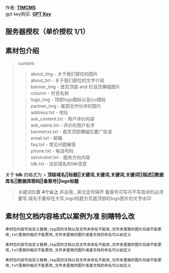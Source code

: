 作者: **[TIMCMS](https://t.me/timcms)**  
gpt key购买: **[GPT Key](https://gpt.myyjjpp.com)**  
## 服务器授权（单价授权 1/1）



## 素材包介绍
>content  
>> about_img - 关于我们部位的图片  
>> about_txt - 关于我们部位的文字介绍  
>> banner_img - 首页顶部 and 栏目页横幅图片  
>> column - 栏目名称  
>> logo_img - 顶部logo图标以及ico图标  
>> partner_img - 尾部合作伙伴的图片  
>> address.txt - 地址  
>> ask_content.txt - 用户评价内容  
>> ask_name.txt - 评价的用户名字  
>> bannertxt.txt - 首页顶部横幅位置广告语  
>> email.txt - 邮箱  
>> faq.txt - 常见问题解答  
>> phone.txt - 电话号码  
>> servicetxt.txt - 服务方向内容  
>> tdk.txt - 当前域名的tdk信息  

关于 **tdk** 的格式为 > **顶级域名||标题||关键词,关键词,关键词,关键词||描述||数据库名||数据库密码||备案号||logo标题**
> 关键词位置 **4个以上** 并且用 **,** 英文逗号隔开 备案号可写可不写其余的必须要写,域名不要存在大写,logo标题为页面顶部的logo图片的文字水印

## 素材包文档内容格式以案例为准 别瞎特么改

`素材包内容可自定义替换,top层的文档以及文件夹命名不能改,文件夹里面的图片后缀不能更改,txt里面的格式不能更改,文件夹里面的图片或者文档的命名可以自定义`  

`素材包内容可自定义替换,top层的文档以及文件夹命名不能改,文件夹里面的图片后缀不能更改,txt里面的格式不能更改,文件夹里面的图片或者文档的命名可以自定义`  

`素材包内容可自定义替换,top层的文档以及文件夹命名不能改,文件夹里面的图片后缀不能更改,txt里面的格式不能更改,文件夹里面的图片或者文档的命名可以自定义`  


